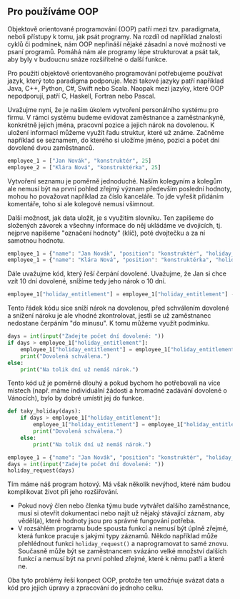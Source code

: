 ## Pro používáme OOP

Objektově orientované programování (OOP) patří mezi tzv. paradigmata, neboli přístupy k tomu, jak psát programy. Na rozdíl od například znalosti cyklů či podmínek, nám OOP nepřináší nějaké zásadní a nové možnosti ve psaní programů. Pomáhá nám ale programy lépe strukturovat a psát tak, aby byly v budoucnu snáze rozšiřitelné o další funkce.

Pro použití objektově orientovaného programování potřebujeme používat jazyk, který toto paradigma podporuje. Mezi takové jazyky patří například Java, C++, Python, C#, Swift nebo Scala. Naopak mezi jazyky, které OOP nepodporují, patří C, Haskell, Fortran nebo Pascal.

Uvažujme nyní, že je naším úkolem vytvoření personálního systému pro firmu. V rámci systému budeme evidovat zaměstnance a zaměstnankyně, konkrétně jejich jména, pracovní pozice a jejich nárok na dovolenou. K uložení informací můžeme využít řadu struktur, které už známe. Začněme například se seznamem, do kterého si uložíme jméno, pozici a počet dní dovolené dvou zaměstnanců.

```py
employee_1 = ["Jan Novák", "konstruktér", 25]
employee_2 = ["Klára Nová", "konstruktérka", 25]
```

Vytvoření seznamu je poměrně jednoduché. Naším kolegyním a kolegům ale nemusí být na první pohled zřejmý význam především poslední hodnoty, mohou ho považovat například za číslo kanceláře. To jde vyřešit přidáním komentáře, toho si ale kolegové nemusí všimnout.

Další možnost, jak data uložit, je s využitím slovníku. Ten zapíšeme do složených závorek a všechny informace do něj ukládáme ve dvojicích, tj. nejprve napíšeme "označení hodnoty" (klíč), poté dvojtečku a za ní samotnou hodnotu.

```py
employee_1 = {"name": "Jan Novák", "position": "konstruktér", "holiday_entitlement": 25}
employee_1 = {"name": "Klára Nová", "position": "konstruktérka", "holiday_entitlement": 25}
```

Dále uvažujme kód, který řeší čerpání dovolené. Uvažujme, že Jan si chce vzít 10 dní dovolené, snížíme tedy jeho nárok o 10 dní.

```py
employee_1["holiday_entitlement"] = employee_1["holiday_entitlement"] - 10
```

Tento řádek kódu sice sníží nárok na dovolenou, před schválením dovolené a snížení nároku je ale vhodné zkontrolovat, jestli se už zaměstnanec nedostane čerpáním "do mínusu". K tomu můžeme využít podmínku.

```py
days = int(input("Zadejte počet dní dovolené: "))
if days > employee_1["holiday_entitlement"]:
    employee_1["holiday_entitlement"] = employee_1["holiday_entitlement"] - days
    print("Dovolená schválena.")
else:
    print("Na tolik dní už nemáš nárok.")
```

Tento kód už je poměrně dlouhý a pokud bychom ho potřebovali na více místech (např. máme individuální žádosti a hromadné zadávání dovolené o Vánocích), bylo by dobré umístit jej do funkce.

```py
def taky_holiday(days):
    if days > employee_1["holiday_entitlement"]:
        employee_1["holiday_entitlement"] = employee_1["holiday_entitlement"] - days
        print("Dovolená schválena.")
    else:
        print("Na tolik dní už nemáš nárok.")

employee_1 = {"name": "Jan Novák", "position": "konstruktér", "holiday_entitlement": 25}
days = int(input("Zadejte počet dní dovolené: "))
holiday_request(days)
```

Tím máme náš program hotový. Má však několik nevýhod, které nám budou komplikovat život při jeho rozšiřování.

* Pokud nový člen nebo členka týmu bude vytvářet dalšího zaměstnance, musí si otevřít dokumentaci nebo najít už nějaký stávající záznam, aby věděl(a), které hodnoty jsou pro správné fungování potřeba.
* V rozsáhlém programu bude spousta funkcí a nemusí být úplně zřejmé, která funkce pracuje s jakými typy záznamů. Někdo například může přehlédnout funkci `holiday_request()` a naprogramovat to samé znovu. Současně může být se zaměstnancem svázáno velké množství dalších funkcí a nemusí být na první pohled zřejmé, které k němu patří a které ne.

Oba tyto problémy řeší konpect OOP, protože ten umožńuje svázat data a kód pro jejich úpravy a zpracování do jednoho celku.
